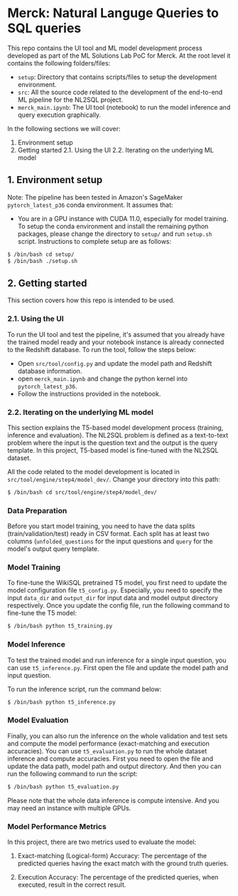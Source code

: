 # Merck: Natural Languge Queries to SQL queries
This repo contains the UI tool and ML model development process developed as part of the ML Solutions Lab PoC for Merck. At the root level it contains the following folders/files:

* `setup`: Directory that contains scripts/files to setup the development environment.
* `src`: All the source code related to the development of the end-to-end ML pipeline for the NL2SQL project. 
* `merck_main.ipynb`: The UI tool (notebook) to run the model inference and query execution graphically.

In the following sections we will cover:
1. Environment setup
2. Getting started
    2.1. Using the UI
    2.2. Iterating on the underlying ML model

## 1. Environment setup

Note: The pipeline has been tested in Amazon's SageMaker `pytorch_latest_p36` conda environment. It assumes that:

* You are in a GPU instance with CUDA 11.0, especially for model training. To setup the conda environment and install the remaining python packages, please change the directory to `setup/` and run `setup.sh` script. Instructions to complete setup are as follows:

```bash
$ /bin/bash cd setup/
$ /bin/bash ./setup.sh
```

## 2. Getting started

This section covers how this repo is intended to be used. 

### 2.1. Using the UI

To run the UI tool and test the pipeline, it's assumed that you already have the trained model ready and your notebook instance is already connected to the Redshift database. To run the tool, follow the steps below:
* Open `src/tool/config.py` and update the model path and Redshift database information.
* open `merck_main.ipynb` and change the python kernel into `pytorch_latest_p36`.
* Follow the instructions provided in the notebook.


### 2.2. Iterating on the underlying ML model

This section explains the T5-based model development process (training, inference and evaluation). The NL2SQL problem is defined as a text-to-text problem where the input is the question text and the output is the query template. In this project, T5-based model is fine-tuned with the NL2SQL dataset.

All the code related to the model development is located in `src/tool/engine/step4/model_dev/`. Change your directory into this path:

```bash
$ /bin/bash cd src/tool/engine/step4/model_dev/
```

### Data Preparation
Before you start model training, you need to have the data splits (train/validation/test) ready in CSV format. Each split has at least two columns (`unfolded_questions` for the input questions and `query` for the model's output query template.

### Model Training
To fine-tune the WikiSQL pretrained T5 model, you first need to update the model configuration file `t5_config.py`. Especially, you need to specify the input `data_dir` and `output_dir` for input data and model output directory respectively. Once you update the config file, run the following command to fine-tune the T5 model:

```bash
$ /bin/bash python t5_training.py
```


### Model Inference
To test the trained model and run inference for a single input question, you can use `t5_inference.py`. First open the file and update the model path and input question.

To run the inference script, run the command below:

```bash
$ /bin/bash python t5_inference.py
```


### Model Evaluation
Finally, you can also run the inference on the whole validation and test sets and compute the model performance (exact-matching and execution accuracies). You can use `t5_evaluation.py` to run the whole dataset inference and compute accuracies. First you need to open the file and update the data path, model path and output directory. And then you can run the following command to run the script:

```bash
$ /bin/bash python t5_evaluation.py
```

Please note that the whole data inference is compute intensive. And you may need an instance with multiple GPUs.


### Model Performance Metrics
In this project, there are two metrics used to evaluate the model:

1. Exact-matching (Logical-form) Accuracy: 
The percentage of the predicted queries having the exact match with the ground truth queries.

2. Execution Accuracy: 
The percentage of the predicted queries, when executed, result in the correct result.
